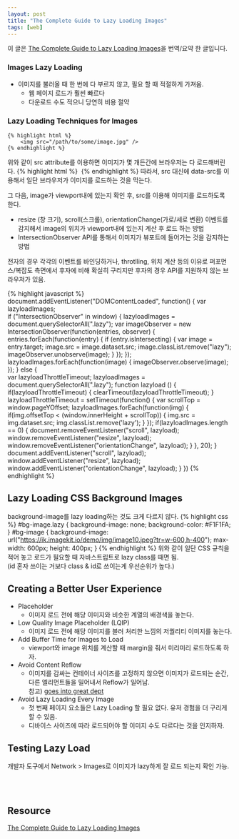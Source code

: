 ```yaml
---
layout: post
title: "The Complete Guide to Lazy Loading Images"
tags: [web]
---
```

이 글은 [The Complete Guide to Lazy Loading Images](https://www.smashingmagazine.com/2016/08/ways-to-reduce-content-shifting-on-page-load/)을 번역/요약 한 글입니다.

### Images Lazy Loading
- 이미지를 불러올 때 한 번에 다 부르지 않고, 필요 할 때 적절하게 가져옴.
    - 웹 페이지 로드가 훨씬 빠르다
    - 다운로드 수도 적으니 당연히 비용 절약
    
### Lazy Loading Techniques for Images

    {% highlight html %}
        <img src="/path/to/some/image.jpg" />
    {% endhighlight %}

위와 같이 src attribute를 이용하면 이미지가 몇 개든간에 브라우저는 다 로드해버린다.
    {% highlight html %}
        <img data-src="https://ik.imagekit.io/demo/default-image.jpg" />
    {% endhighlight %}
따라서, src 대신에 data-src를 이용해서 일단 브라우저가 이미지를 로드하는 것을 막는다.
 
 그 다음, image가 viewport내에 있는지 확인 후, src를 이용해 이미지를 로드하도록 한다. <br>
 -  resize (창 크기), scroll(스크롤), orientationChange(가로/세로 변환) 이벤트를 감지해서 image의 위치가 viewport내에 있는지 계산 후 로드 하는 방법
 -  IntersectionObserver API를 통해서 이미지가 뷰포트에 들어가는 것을 감지하는 방법

전자의 경우 각각의 이벤트를 바인딩하거나, throtlling, 위치 계산 등의 이유로 퍼포먼스/복잡도 측면에서 후자에 비해 확실히 구리지만 후자의 경우 API를 지원하지 않는 브라우저가 있음.
    
{% highlight javascript %}
      document.addEventListener("DOMContentLoaded", function() {
        var lazyloadImages;    
        if ("IntersectionObserver" in window) {
          lazyloadImages = document.querySelectorAll(".lazy");
          var imageObserver = new IntersectionObserver(function(entries, observer) {
            entries.forEach(function(entry) {
              if (entry.isIntersecting) {
                var image = entry.target;
                image.src = image.dataset.src;
                image.classList.remove("lazy");
                imageObserver.unobserve(image);
              }
            });
          });
          lazyloadImages.forEach(function(image) {
            imageObserver.observe(image);
          });
        } else {  
          var lazyloadThrottleTimeout;
          lazyloadImages = document.querySelectorAll(".lazy");
          function lazyload () {
            if(lazyloadThrottleTimeout) {
              clearTimeout(lazyloadThrottleTimeout);
            }    
            lazyloadThrottleTimeout = setTimeout(function() {
              var scrollTop = window.pageYOffset;
              lazyloadImages.forEach(function(img) {
                  if(img.offsetTop < (window.innerHeight + scrollTop)) {
                    img.src = img.dataset.src;
                    img.classList.remove('lazy');
                  }
              });
              if(lazyloadImages.length == 0) { 
                document.removeEventListener("scroll", lazyload);
                window.removeEventListener("resize", lazyload);
                window.removeEventListener("orientationChange", lazyload);
              }
            }, 20);
          }
          document.addEventListener("scroll", lazyload);
          window.addEventListener("resize", lazyload);
          window.addEventListener("orientationChange", lazyload);
        }
      })
  {% endhighlight %}



## Lazy Loading CSS Background Images
background-image를 lazy loading하는 것도 크게 다르지 않다.
{% highlight css %}
    #bg-image.lazy {
       background-image: none;
       background-color: #F1F1FA;
    }
    #bg-image {
      background-image: url("https://ik.imagekit.io/demo/img/image10.jpeg?tr=w-600,h-400");
      max-width: 600px;
      height: 400px;
    }
{% endhighlight %}
  위와 같이 일단 CSS 규칙을 적어 놓고 로드가 필요할 때 자바스트립트로 lazy class를 때면 됨. <br>
  (id 혼자 쓰이는 거보다 class & id로 쓰이는게 우선순위가 높다.)
  
## Creating a Better User Experience

- Placeholder
    - 이미지 로드 전에 해당 이미지와 비슷한 계열의 배경색을 놓는다.
- Low Quality Image Placeholder (LQIP)
    - 이미지 로드 전에 해당 이미지를 블러 처리한 느낌의 저퀄리티 이미지를 놓는다.
- Add Buffer Time for Images to Load
    - viewport와 image 위치를 계산할 때 margin을 줘서 미리미리 로드하도록 하자.
- Avoid Content Reflow
    - 이미지를 감싸는 컨테이너 사이즈를 고정하지 않으면 이미지가 로드되는 순간, 다른 엘리먼트들을 밀어내서 Reflow가 일어남. <br>
    참고) [ goes into great dept](https://www.smashingmagazine.com/2016/08/ways-to-reduce-content-shifting-on-page-load/)
- Avoid Lazy Loading Every Image
    - 첫 번째 페이지 요소들은 Lazy Loading 할 필요 없다. 유저 경험을 더 구리게 할 수 있음.
    - 디바이스 사이즈에 따라 로드되어야 할 이미지 수도 다르다는 것을 인지하자.
    
## Testing Lazy Load
개발자 도구에서 Network > Images로 이미지가 lazy하게 잘 로드 되는지 확인 가능.

  <br>
  <br>

## Resource
[The Complete Guide to Lazy Loading Images](https://www.smashingmagazine.com/2016/08/ways-to-reduce-content-shifting-on-page-load/)
